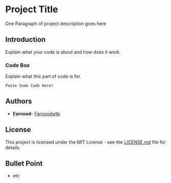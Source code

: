 ﻿# Project Title

One Paragraph of project description goes here

## Introduction

Explain what your code is about and how does it work.


### Code Box 

Explain what this part of code is for.

```
Paste Some Code Here!
```

 

## Authors

* **ِFarnood**- [Farnoodwtb](https://github.com/farnoodwtb)

## License

This project is licensed under the MIT License - see the [LICENSE.md](LICENSE.md) file for details

## Bullet Point


* etc
